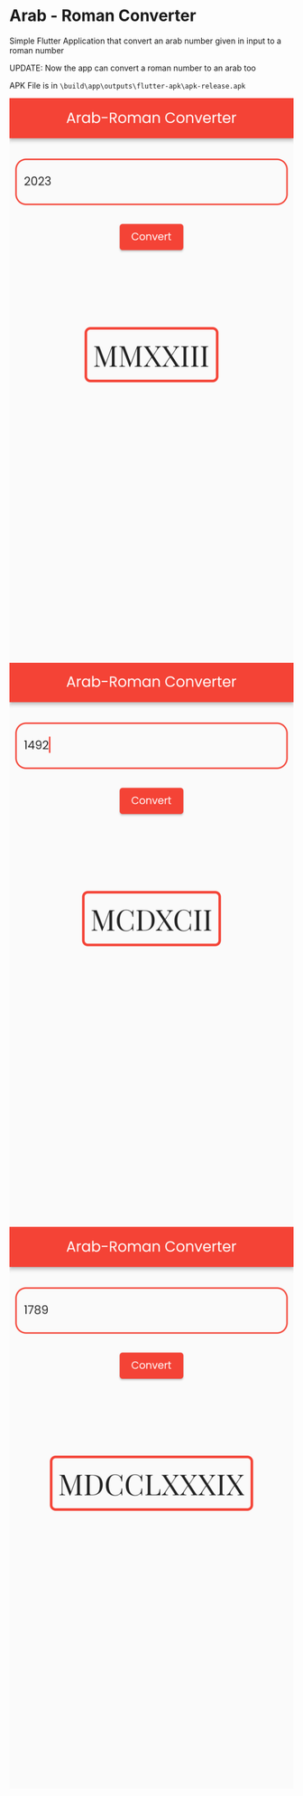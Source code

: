 # Arab - Roman Converter

Simple Flutter Application that convert an arab number given in input to a roman number

UPDATE: Now the app can convert a roman number to an arab too

APK File is in `\build\app\outputs\flutter-apk\apk-release.apk`

![image1](1.png)
![image2](2.png)
![image3](3.png)

